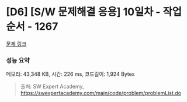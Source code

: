# [D6] [S/W 문제해결 응용] 10일차 - 작업순서 - 1267 

[문제 링크](https://swexpertacademy.com/main/code/problem/problemDetail.do?contestProbId=AV18TrIqIwUCFAZN) 

### 성능 요약

메모리: 43,348 KB, 시간: 226 ms, 코드길이: 1,924 Bytes



> 출처: SW Expert Academy, https://swexpertacademy.com/main/code/problem/problemList.do